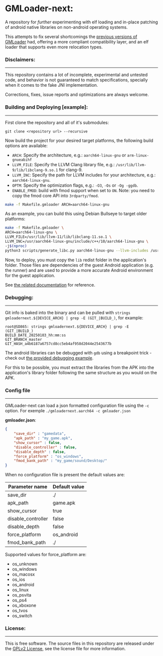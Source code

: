 # GMLoader-next:
A repository for _further_ experimenting with elf loading and in-place patching of android native libraries on non-android operating systems.

This attempts to fix several shortcomings the [previous versions of GMLoader](https://github.com/JohnnyonFlame/droidports) had, offering a more compliant compatibility layer, and an elf loader that supports even more relocation types.

### Disclaimers:
-----
This repository contains a lot of incomplete, experimental and untested code, and behavior is not guaranteed to match specifications, specially when it comes to the fake JNI implementation.

Corrections, fixes, issue reports and optimizations are always welcome.


### Building and Deploying [example]:
-----

First clone the repository and all of it's submodules:

`git clone <repository url> --recursive`

Now build the project for your desired target platforms, the following build options are available:

- `ARCH`: Specify the architecture, e.g.: `aarch64-linux-gnu` or `arm-linux-gnueabihf`
- `LLVM_FILE`: Specify the LLVM Clang library file, e.g.: `/usr/lib/llvm-9/lib/libclang-9.so.1` for clang-9.
- `LLVM_INC`: Specify the path for LLVM includes for your architecture, e.g.: `aarch64-linux-gnu`.
- `OPTM`: Specify the optimization flags, e.g.: `-O3`, `-Os` or `-Og -ggdb`.
- `ENABLE_FMOD`: build with fmod support when set to `ON`. Note: you need to copy the fmod core API into `3rdparty/fmod`.

```bash
make -f Makefile.gmloader ARCH=aarch64-linux-gnu
```

As an example, you can build this using Debian Bullseye to target older platforms:

```bash
make -f Makefile.gmloader \
ARCH=aarch64-linux-gnu \
LLVM_FILE=/usr/lib/llvm-11/lib/libclang-11.so.1 \
LLVM_INC=/usr/aarch64-linux-gnu/include/c++/10/aarch64-linux-gnu \
-j$(nproc)
python3 scripts/generate_libc.py aarch64-linux-gnu --llvm-includes /usr/aarch64-linux-gnu/include/c++/10/aarch64-linux-gnu --llvm-library-file "/usr/lib/llvm-11/lib/libclang-11.so.1"
```

Now, to deploy, you must copy the `lib` redist folder in the application's folder. Those files are dependencies of the guest Android application (e.g. the runner) and are used to provide
a more accurate Android environment for the guest application.

See [the related documentation](lib/README) for reference.

### Debugging:
-----
Git info is baked into the binary and can be pulled with `strings gmloadernext.${DEVICE_ARCH} | grep -E (GIT_|BUILD_)`, for example:
```
root@SD865: strings gmloadernext.${DEVICE_ARCH} | grep -E (GIT_|BUILD_)
BUILD_DATE_20250103_hh:mm:ss
GIT_BRANCH_master
GIT_HASH_a4b6187a6757cd8cc5eb4af958d2044e2543677b
```

The android libraries can be debugged with `gdb` using a breakpoint trick - check out [the provided debugging example](debug.gdb).

For this to be possible, you must extract the libraries from the APK into the application's library folder following the same structure as you would on the APK.

### Config file
-----
GMLoader-next can load a json formatted configuration file using the `-c` option. For exemple `./gmloadernext.aarch64 -c gmloader.json`

**gmloader.json**:
```json
{
    "save_dir" : "gamedata",
    "apk_path" : "my_game.apk",
    "show_cursor" : false,
    "disable_controller" : false,
    "disable_depth" : false,
    "force_platform" : "os_windows",
    "fmod_bank_path" : "my_game/sound/Desktop/"
}
```

When no configuration file is present the default values are:

| Parameter name     | Default value |
|--------------------|---------------|
| save_dir           | ./            |
| apk_path           | game.apk      |
| show_cursor        | true          |
| disable_controller | false         |
| disable_depth      | false         |
| force_platform     | os_android    |
| fmod_bank_path     | ./            |

Supported values for force_platform are:
- os_unknown
- os_windows
- os_macosx
- os_ios
- os_android
- os_linux
- os_psvita
- os_ps4
- os_xboxone
- os_tvos
- os_switch

### License:
-----
This is free software. The source files in this repository are released under the [GPLv2 License](LICENSE.md), see the license file for more information.
